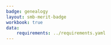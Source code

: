 ```yaml
---
badge: genealogy
layout: smb-merit-badge
workbook: true
data:
    requirements: ../requirements.yaml
---
```

